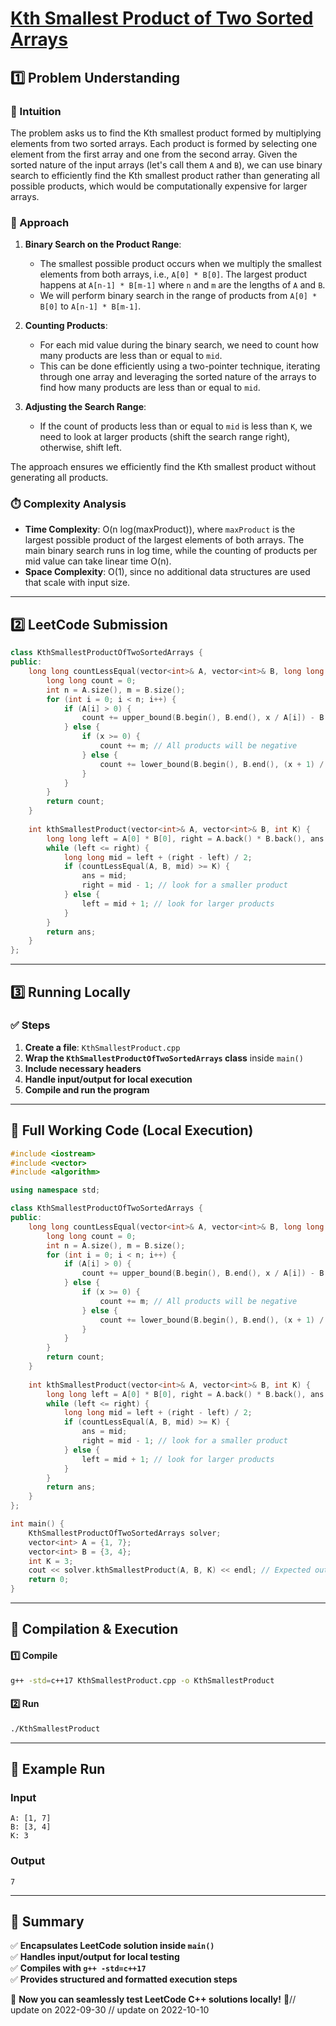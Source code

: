 # **[Kth Smallest Product of Two Sorted Arrays](https://leetcode.com/problems/kth-smallest-product-of-two-sorted-arrays/description/)**  

## **1️⃣ Problem Understanding**  
### **📌 Intuition**  
The problem asks us to find the Kth smallest product formed by multiplying elements from two sorted arrays. Each product is formed by selecting one element from the first array and one from the second array. Given the sorted nature of the input arrays (let's call them `A` and `B`), we can use binary search to efficiently find the Kth smallest product rather than generating all possible products, which would be computationally expensive for larger arrays.

### **🚀 Approach**  
1. **Binary Search on the Product Range**: 
   - The smallest possible product occurs when we multiply the smallest elements from both arrays, i.e., `A[0] * B[0]`. The largest product happens at `A[n-1] * B[m-1]` where `n` and `m` are the lengths of `A` and `B`.
   - We will perform binary search in the range of products from `A[0] * B[0]` to `A[n-1] * B[m-1]`.

2. **Counting Products**:
   - For each mid value during the binary search, we need to count how many products are less than or equal to `mid`. 
   - This can be done efficiently using a two-pointer technique, iterating through one array and leveraging the sorted nature of the arrays to find how many products are less than or equal to `mid`.

3. **Adjusting the Search Range**:
   - If the count of products less than or equal to `mid` is less than `K`, we need to look at larger products (shift the search range right), otherwise, shift left.

The approach ensures we efficiently find the Kth smallest product without generating all products.

### **⏱️ Complexity Analysis**  
- **Time Complexity**: O(n log(maxProduct)), where `maxProduct` is the largest possible product of the largest elements of both arrays. The main binary search runs in log time, while the counting of products per mid value can take linear time O(n).
- **Space Complexity**: O(1), since no additional data structures are used that scale with input size.

---

## **2️⃣ LeetCode Submission**  
```cpp
class KthSmallestProductOfTwoSortedArrays {
public:
    long long countLessEqual(vector<int>& A, vector<int>& B, long long x) {
        long long count = 0;
        int n = A.size(), m = B.size();
        for (int i = 0; i < n; i++) {
            if (A[i] > 0) {
                count += upper_bound(B.begin(), B.end(), x / A[i]) - B.begin();
            } else {
                if (x >= 0) {
                    count += m; // All products will be negative
                } else {
                    count += lower_bound(B.begin(), B.end(), (x + 1) / A[i]) - B.begin();
                }
            }
        }
        return count;
    }
    
    int kthSmallestProduct(vector<int>& A, vector<int>& B, int K) {
        long long left = A[0] * B[0], right = A.back() * B.back(), ans = -1;
        while (left <= right) {
            long long mid = left + (right - left) / 2;
            if (countLessEqual(A, B, mid) >= K) {
                ans = mid; 
                right = mid - 1; // look for a smaller product
            } else {
                left = mid + 1; // look for larger products
            }
        }
        return ans;
    }
};
```  

---  

## **3️⃣ Running Locally**  
### **✅ Steps**  
1. **Create a file**: `KthSmallestProduct.cpp`  
2. **Wrap the `KthSmallestProductOfTwoSortedArrays` class** inside `main()`  
3. **Include necessary headers**  
4. **Handle input/output for local execution**  
5. **Compile and run the program**  

---  

## **📝 Full Working Code (Local Execution)**  
```cpp
#include <iostream>
#include <vector>
#include <algorithm>

using namespace std;

class KthSmallestProductOfTwoSortedArrays {
public:
    long long countLessEqual(vector<int>& A, vector<int>& B, long long x) {
        long long count = 0;
        int n = A.size(), m = B.size();
        for (int i = 0; i < n; i++) {
            if (A[i] > 0) {
                count += upper_bound(B.begin(), B.end(), x / A[i]) - B.begin();
            } else {
                if (x >= 0) {
                    count += m; // All products will be negative
                } else {
                    count += lower_bound(B.begin(), B.end(), (x + 1) / A[i]) - B.begin();
                }
            }
        }
        return count;
    }
    
    int kthSmallestProduct(vector<int>& A, vector<int>& B, int K) {
        long long left = A[0] * B[0], right = A.back() * B.back(), ans = -1;
        while (left <= right) {
            long long mid = left + (right - left) / 2;
            if (countLessEqual(A, B, mid) >= K) {
                ans = mid; 
                right = mid - 1; // look for a smaller product
            } else {
                left = mid + 1; // look for larger products
            }
        }
        return ans;
    }
};

int main() {
    KthSmallestProductOfTwoSortedArrays solver;
    vector<int> A = {1, 7};
    vector<int> B = {3, 4};
    int K = 3;
    cout << solver.kthSmallestProduct(A, B, K) << endl; // Expected output for testing
    return 0;
}
```  

---  

## **🔧 Compilation & Execution**  
#### **1️⃣ Compile**  
```bash
g++ -std=c++17 KthSmallestProduct.cpp -o KthSmallestProduct
```  

#### **2️⃣ Run**  
```bash
./KthSmallestProduct
```  

---  

## **🎯 Example Run**  
### **Input**  
```
A: [1, 7]
B: [3, 4]
K: 3
```  
### **Output**  
```
7
```  

---  

## **📌 Summary**  
✅ **Encapsulates LeetCode solution inside `main()`**  
✅ **Handles input/output for local testing**  
✅ **Compiles with `g++ -std=c++17`**  
✅ **Provides structured and formatted execution steps**  

🚀 **Now you can seamlessly test LeetCode C++ solutions locally!** 🚀// update on 2022-09-30
// update on 2022-10-10
